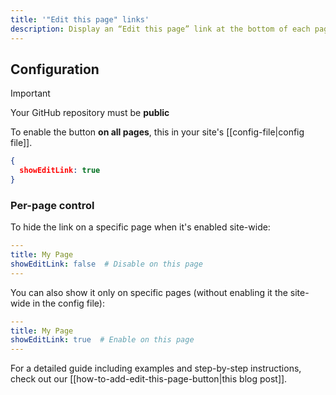 ```yaml
---
title: '"Edit this page" links'
description: Display an “Edit this page” link at the bottom of each page that takes users directly to the file in your GitHub repo, ready for editing.
---
```


## Configuration

> [!important]
> Your GitHub repository must be **public**

To enable the button **on all pages**, this in your site's [[config-file|config file]].

```json
{
  showEditLink: true
}
```

### Per-page control

To hide the link on a specific page when it's enabled site-wide:

```yaml
---
title: My Page
showEditLink: false  # Disable on this page
---
```

You can also show it only on specific pages (without enabling it the site-wide in the config file):

```yaml
---
title: My Page
showEditLink: true  # Enable on this page
---
```

For a detailed guide including examples and step-by-step instructions, check out our [[how-to-add-edit-this-page-button|this blog post]].
